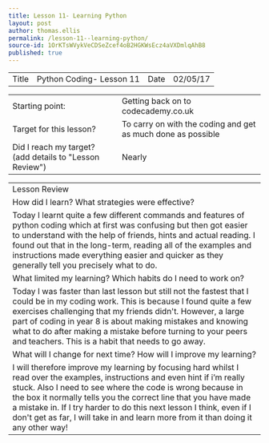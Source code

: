 ```yaml
---
title: Lesson 11- Learning Python
layout: post
author: thomas.ellis
permalink: /lesson-11--learning-python/
source-id: 1OrKTsWVykVeCDSeZcef4oB2HGKWsEcz4aVXDmlqAhB8
published: true
---
```

<table>
  <tr>
    <td>Title</td>
    <td>Python Coding- Lesson 11</td>
    <td>Date</td>
    <td>02/05/17</td>
  </tr>
</table>


<table>
  <tr>
    <td>Starting point:</td>
    <td>Getting back on to codecademy.co.uk</td>
  </tr>
  <tr>
    <td>Target for this lesson?</td>
    <td>To carry on with the coding and get as much done as possible</td>
  </tr>
  <tr>
    <td>Did I reach my target? 
(add details to "Lesson Review")</td>
    <td> Nearly</td>
  </tr>
</table>


<table>
  <tr>
    <td>Lesson Review</td>
  </tr>
  <tr>
    <td>How did I learn? What strategies were effective? </td>
  </tr>
  <tr>
    <td>Today I learnt quite a few different commands and features of python coding which at first was confusing but then got easier to understand with the help of friends, hints and actual reading. I found out that in the long-term, reading all of the examples and instructions made everything easier and quicker as they generally tell you precisely what to do. </td>
  </tr>
  <tr>
    <td>What limited my learning? Which habits do I need to work on? </td>
  </tr>
  <tr>
    <td>Today I was faster than last lesson but still not the fastest that I could be in my coding work. This is because I found quite a few exercises challenging that my friends didn't. However, a large part of coding in year 8 is about making mistakes and knowing what to do after making a mistake before turning to your peers and teachers. This is a habit that needs to go away.</td>
  </tr>
  <tr>
    <td>What will I change for next time? How will I improve my learning?</td>
  </tr>
  <tr>
    <td>I will therefore improve my learning by focusing hard whilst I read over the examples, instructions and even hint if i’m really stuck. Also I need to see where the code is wrong because in the box it normally tells you the correct line that you have made a mistake in. If I try harder to do this next lesson I think, even if I don't get as far, I will take in and learn more from it than doing it any other way!</td>
  </tr>
</table>


